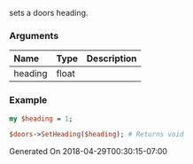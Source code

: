 sets a doors heading.
### Arguments
**Name**|**Type**|**Description**
:---|:---|:---
heading|float|

### Example

```perl
my $heading = 1;

$doors->SetHeading($heading); # Returns void
```


Generated On 2018-04-29T00:30:15-07:00